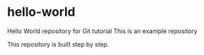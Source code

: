# hello-world
Hello World repository for Git tutorial
This is an example repository

This repository is built step by step.